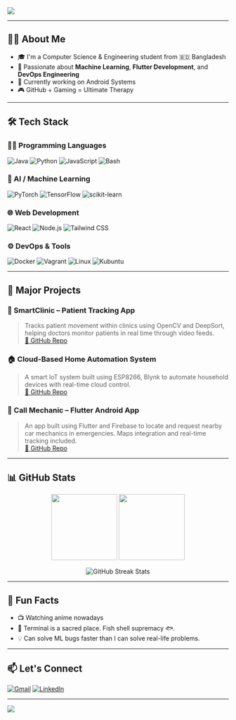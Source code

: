 <img src="https://capsule-render.vercel.app/api?type=waving&color=0:2f80ed,100:56cc9d&height=200&section=header&text=%20Shohanuzzaman%20Shishir!%20👋&fontSize=40&fontAlignY=40&desc=ML%20Enthusiast%20%7C%20Full%20Stack%20Developer%20%7C%20DevOps%20Engineer&descSize=20&descAlignY=60" />

<!-- <p align="center">
  <a href="https://github.com/Shishir1035"><img src="https://readme-typing-svg.demolab.com?font=Fira+Code&weight=500&pause=1000&center=true&width=500&lines=⚡+Enjoy+Learning+New+Technologies;🎮+Building+Fun+Projects" alt="Typing Animation" /></a>
</p> -->

---

## 👨‍💻 About Me

- 🎓 I'm a Computer Science & Engineering student from 🇧🇩 Bangladesh  
- 🧠 Passionate about **Machine Learning**, **Flutter Development**, and **DevOps Engineering**  
- 🚀 Currently working on Android Systems 
- 🎮 GitHub + Gaming = Ultimate Therapy  

---

## 🛠️ Tech Stack

### 👨‍💻 Programming Languages
![Java](https://img.shields.io/badge/Java-007396?style=for-the-badge&logo=java&logoColor=white)
![Python](https://img.shields.io/badge/Python-3670A0?style=for-the-badge&logo=python&logoColor=white)
![JavaScript](https://img.shields.io/badge/JavaScript-f7df1e?style=for-the-badge&logo=javascript&logoColor=black)
![Bash](https://img.shields.io/badge/Bash-121011?style=for-the-badge&logo=gnu-bash&logoColor=white)

### 🧠 AI / Machine Learning
![PyTorch](https://img.shields.io/badge/PyTorch-ee4c2c?style=for-the-badge&logo=pytorch&logoColor=white)
![TensorFlow](https://img.shields.io/badge/TensorFlow-f6c915?style=for-the-badge&logo=tensorflow&logoColor=black)
![scikit-learn](https://img.shields.io/badge/Scikit--Learn-F7931E?style=for-the-badge&logo=scikitlearn&logoColor=white)

### 🌐 Web Development
![React](https://img.shields.io/badge/React-20232A?style=for-the-badge&logo=react&logoColor=61DAFB)
![Node.js](https://img.shields.io/badge/Node.js-339933?style=for-the-badge&logo=nodedotjs&logoColor=white)
![Tailwind CSS](https://img.shields.io/badge/Tailwind-38B2AC?style=for-the-badge&logo=tailwind-css&logoColor=white)

### ⚙️ DevOps & Tools
![Docker](https://img.shields.io/badge/Docker-2496ED?style=for-the-badge&logo=docker&logoColor=white)
![Vagrant](https://img.shields.io/badge/Vagrant-1563FF?style=for-the-badge&logo=Vagrant&logoColor=white)
![Linux](https://img.shields.io/badge/Linux-FCC624?style=for-the-badge&logo=linux&logoColor=black)
![Kubuntu](https://img.shields.io/badge/Kubuntu-0079C1?style=for-the-badge&logo=kubuntu&logoColor=white)

---

## 🚀 Major Projects


### 🏥 SmartClinic – Patient Tracking App
> Tracks patient movement within clinics using OpenCV and DeepSort, helping doctors monitor patients in real time through video feeds.  
[🔗 GitHub Repo](https://github.com/Shishir1035/SmartClinic)

### 🏠 Cloud-Based Home Automation System
> A smart IoT system built using ESP8266, Blynk to automate household devices with real-time cloud control.  
[🔗 GitHub Repo](https://github.com/Shishir1035/IOT_250)

### 🔧 Call Mechanic – Flutter Android App
> An app built using Flutter and Firebase to locate and request nearby car mechanics in emergencies. Maps integration and real-time tracking included.  
[🔗 GitHub Repo](https://github.com/Shishir1035/call_mechanic)



---

## 📊 GitHub Stats

<p align="center">
  <img src="https://github-readme-stats.vercel.app/api?username=Shishir1035&show_icons=true&theme=tokyonight" height="150" />
  <img src="https://github-readme-stats.vercel.app/api/top-langs/?username=Shishir1035&layout=compact&theme=tokyonight" height="150"/>
</p>

<p align="center">
  <img src="https://streak-stats.demolab.com?user=Shishir1035&theme=tokyonight&hide_border=true" alt="GitHub Streak Stats" />
</p>

---

## 🎯 Fun Facts

- 📺 Watching anime nowadays
- 🐧 Terminal is a sacred place. Fish shell supremacy 🐟.
- 💡 Can solve ML bugs faster than I can solve real-life problems.

---

## 📫 Let's Connect

[![Gmail](https://img.shields.io/badge/GMAIL-D14836?style=for-the-badge&logo=gmail&logoColor=white)](mailto:shishirshohanuzzaman@gmail.com)
[![LinkedIn](https://img.shields.io/badge/LinkedIn-blue?style=for-the-badge&logo=linkedin&logoColor=white)](https://www.linkedin.com/in/shohanuzzaman-shishir1035)


<!-- Add this once your portfolio is live:
[![Portfolio](https://img.shields.io/badge/Portfolio-121212?style=for-the-badge&logo=vercel&logoColor=white)](https://yourportfolio.com)
-->

---

<img src="https://capsule-render.vercel.app/api?type=waving&color=0:56cc9d,100:2f80ed&height=150&section=footer"/>
